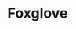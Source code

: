---
codehost: https://github.com/foxglove
logohandle: foxglovedev
sort: foxglove
title: Foxglove
twitter: https://x.com/foxglovedev
website: https://foxglove.dev/
---